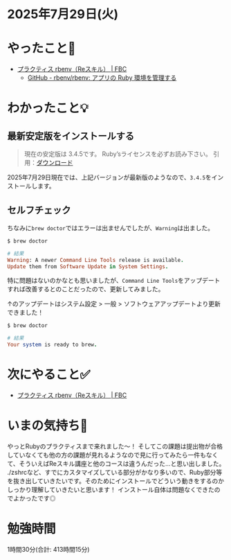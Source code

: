 # 2025年7月29日(火)

# やったこと📝

- [プラクティス rbenv（Reスキル） \| FBC](https://bootcamp.fjord.jp/practices/311)
  - [GitHub \- rbenv/rbenv: アプリの Ruby 環境を管理する](https://github.com/rbenv/rbenv)
# わかったこと💡
## 最新安定版をインストールする
> 現在の安定版は 3.4.5です。 Ruby’sライセンスを必ずお読み下さい。
引用：[ダウンロード](https://www.ruby-lang.org/ja/downloads/)

2025年7月29日現在では、上記バージョンが最新版のようなので、`3.4.5`をインストールします。

## セルフチェック
ちなみに`brew doctor`ではエラーは出ませんでしたが、`Warning`は出ました。

```ruby
$ brew doctor

# 結果
Warning: A newer Command Line Tools release is available.
Update them from Software Update in System Settings.
```
特に問題はないのかなとも思いましたが、`Command Line Tools`をアップデートすれば改善するとのことだったので、更新してみました。

↑のアップデートはシステム設定 > 一般 > ソフトウェアアップデートより更新できました！

```ruby
$ brew doctor

# 結果
Your system is ready to brew.
```
# 次にやること✅

- [プラクティス rbenv（Reスキル） \| FBC](https://bootcamp.fjord.jp/practices/311)

# いまの気持ち🫶

やっとRubyのプラクティスまで来れました〜！
そしてこの課題は提出物が合格していなくても他の方の課題が見れるようなので見に行ってみたら一件もなくて、そういえばReスキル講座と他のコースは違うんだった…と思い出しました。
./zshrcなど、すでにカスタマイズしている部分がかなり多いので、Ruby部分等を抜き出していきたいです。そのためにインストールでどういう動きをするのかしっかり理解していきたいと思います！
インストール自体は問題なくできたのでよかったです◎

# 勉強時間

1時間30分(合計: 413時間15分)